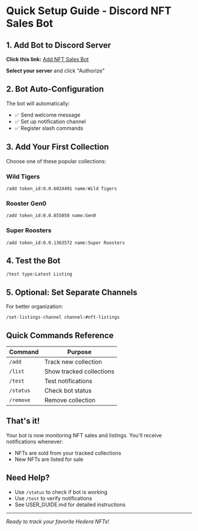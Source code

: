 # Quick Setup Guide - Discord NFT Sales Bot

## 1. Add Bot to Discord Server

**Click this link:** [Add NFT Sales Bot](https://discord.com/api/oauth2/authorize?client_id=1018256324519264265&permissions=19520&scope=bot%20applications.commands)

**Select your server** and click "Authorize"

## 2. Bot Auto-Configuration

The bot will automatically:
- ✅ Send welcome message
- ✅ Set up notification channel
- ✅ Register slash commands

## 3. Add Your First Collection

Choose one of these popular collections:

### Wild Tigers
```
/add token_id:0.0.6024491 name:Wild Tigers
```

### Rooster Gen0
```
/add token_id:0.0.855050 name:Gen0
```

### Super Roosters
```
/add token_id:0.0.1363572 name:Super Roosters
```

## 4. Test the Bot

```
/test type:Latest Listing
```

## 5. Optional: Set Separate Channels

For better organization:
```
/set-listings-channel channel:#nft-listings
```

## Quick Commands Reference

| Command | Purpose |
|---------|---------|
| `/add` | Track new collection |
| `/list` | Show tracked collections |
| `/test` | Test notifications |
| `/status` | Check bot status |
| `/remove` | Remove collection |

## That's it!

Your bot is now monitoring NFT sales and listings. You'll receive notifications whenever:
- NFTs are sold from your tracked collections
- New NFTs are listed for sale

## Need Help?

- Use `/status` to check if bot is working
- Use `/test` to verify notifications
- See USER_GUIDE.md for detailed instructions

---

*Ready to track your favorite Hedera NFTs!*